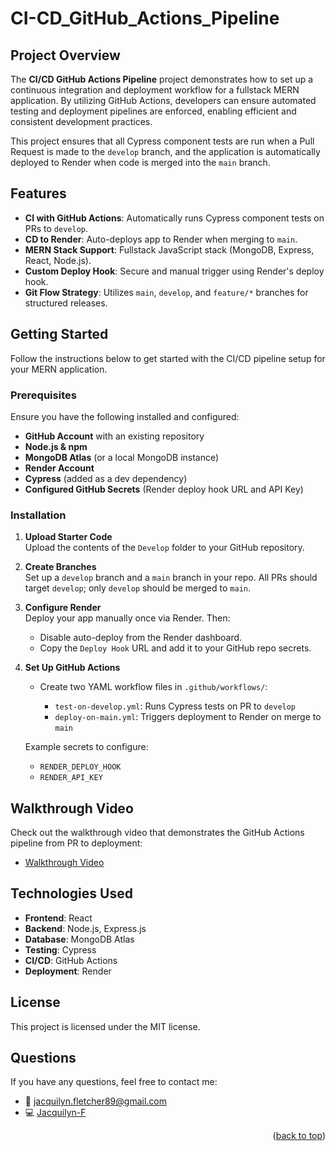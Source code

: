 <a id="readme-top"></a>  
# CI-CD_GitHub_Actions_Pipeline

## Project Overview

The **CI/CD GitHub Actions Pipeline** project demonstrates how to set up a continuous integration and deployment workflow for a fullstack MERN application. By utilizing GitHub Actions, developers can ensure automated testing and deployment pipelines are enforced, enabling efficient and consistent development practices.

This project ensures that all Cypress component tests are run when a Pull Request is made to the `develop` branch, and the application is automatically deployed to Render when code is merged into the `main` branch.

## Features

- **CI with GitHub Actions**: Automatically runs Cypress component tests on PRs to `develop`.
- **CD to Render**: Auto-deploys app to Render when merging to `main`.
- **MERN Stack Support**: Fullstack JavaScript stack (MongoDB, Express, React, Node.js).
- **Custom Deploy Hook**: Secure and manual trigger using Render's deploy hook.
- **Git Flow Strategy**: Utilizes `main`, `develop`, and `feature/*` branches for structured releases.

## Getting Started

Follow the instructions below to get started with the CI/CD pipeline setup for your MERN application.

### Prerequisites

Ensure you have the following installed and configured:

- **GitHub Account** with an existing repository
- **Node.js & npm**
- **MongoDB Atlas** (or a local MongoDB instance)
- **Render Account**
- **Cypress** (added as a dev dependency)
- **Configured GitHub Secrets** (Render deploy hook URL and API Key)

### Installation

1. **Upload Starter Code**  
   Upload the contents of the `Develop` folder to your GitHub repository.

2. **Create Branches**  
   Set up a `develop` branch and a `main` branch in your repo. All PRs should target `develop`; only `develop` should be merged to `main`.

3. **Configure Render**  
   Deploy your app manually once via Render. Then:
   - Disable auto-deploy from the Render dashboard.
   - Copy the `Deploy Hook` URL and add it to your GitHub repo secrets.

4. **Set Up GitHub Actions**

   - Create two YAML workflow files in `.github/workflows/`:

     - `test-on-develop.yml`: Runs Cypress tests on PR to `develop`
     - `deploy-on-main.yml`: Triggers deployment to Render on merge to `main`

   Example secrets to configure:

   - `RENDER_DEPLOY_HOOK`
   - `RENDER_API_KEY`

## Walkthrough Video

Check out the walkthrough video that demonstrates the GitHub Actions pipeline from PR to deployment:

- [Walkthrough Video](https://your-video-link.com)

## Technologies Used

- **Frontend**: React
- **Backend**: Node.js, Express.js
- **Database**: MongoDB Atlas
- **Testing**: Cypress
- **CI/CD**: GitHub Actions
- **Deployment**: Render

## License

This project is licensed under the MIT license.

## Questions

If you have any questions, feel free to contact me:

- 📧 [jacquilyn.fletcher89@gmail.com](mailto:jacquilyn.fletcher89@gmail.com)
- 💻 [Jacquilyn-F](https://github.com/Jacquilyn-F)

<p align="right">(<a href="#readme-top">back to top</a>)</p>